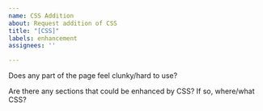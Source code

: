 ```yaml
---
name: CSS Addition
about: Request addition of CSS
title: "[CSS]"
labels: enhancement
assignees: ''

---
```


Does any part of the page feel clunky/hard to use?

Are there any sections that could be enhanced by CSS? If so, where/what CSS?
